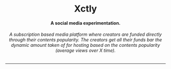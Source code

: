 <div align="center">
    <h1> 
        Xctly
    </h1>
    <h4>
        A social media experimentation.
    </h4>
    <h6>
        A subscription based media platform where creators are funded directly through their contents popularity. The creators get all their funds bar the dynamic amount taken of for hosting based on the contents popularity (average views over X time).
    </h6>
</div>

---- 

